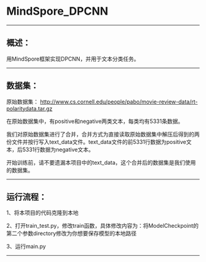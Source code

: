 # MindSpore_DPCNN
***
## 概述：

用MindSpore框架实现DPCNN，并用于文本分类任务。
***

## 数据集：

原始数据集：
http://www.cs.cornell.edu/people/pabo/movie-review-data/rt-polaritydata.tar.gz

在原始数据集中，有positive和negative两类文本，每类均有5331条数据。

我们对原始数据集进行了合并，合并方式为直接读取原始数据集中解压后得到的两份文件并按行写入text_data文件。text_data文件的前5331行数据为positive文本，后5331行数据为negative文本。

开始训练前，请不要遗漏本项目中的text_data，这个合并后的数据集是我们使用的数据集。
***

## 运行流程：
1、将本项目的代码克隆到本地

2、打开train_test.py，修改train函数，具体修改内容为：将ModelCheckpoint的第二个参数directory修改为你想要保存模型的本地路径

3、运行main.py
***